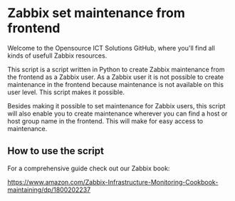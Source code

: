 # Zabbix set maintenance from frontend
Welcome to the Opensource ICT Solutions GitHub, where you'll find all kinds of usefull Zabbix resources. 

This script is a script written in Python to create Zabbix maintenance from the frontend as a Zabbix user. As a Zabbix user it is not possible to create maintenance in the frontend because maintenance is not available on this user level. This script makes it possible.

Besides making it possible to set maintenance for Zabbix users, this script will also enable you to create maintenance wherever you can find a host or host group name in the frontend. This will make for easy access to maintenance.

## How to use the script
For a comprehensive guide check out our Zabbix book:

https://www.amazon.com/Zabbix-Infrastructure-Monitoring-Cookbook-maintaining/dp/1800202237
